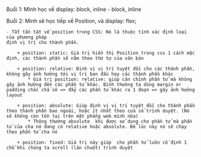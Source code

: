 Buổi 1: Mình học về display: block, inline - block, inline

Buổi 2: Mình sẽ học tiếp về Position, và display: flex;

    - Tất tần tật về position trong CSS: Nó là thuộc tính xác định loại của phương pháp
    định vị trí cho thành phần.
    
        + position: static: Giá trị hiển thị Position trong css 1 cách mặc định, các thành phần sẽ nằm theo thứ tự của văn bản

        + position: relative: Định vị vị trí tuyệt đối cho các thành phần, không gây ảnh hưởng tới vị trí ban đầu hay các thành phần khác 
            * Giá trị position: relative: giúp căn chỉnh phần tử mà không gây ảnh hưởng đến các phần tử khác. Bình thường ta dùng margin or padding chắc chắ sẽ => đẩy các phần tử khác ra 1 đoạn => gây ảnh hưởng layout

        + position: absolute: Giúp định vị vị trí tuyệt đối cho thành phần theo thành phần bao ngoài, hoặc ít nhất theo cửa sổ trình duyệt. (Nó sẽ không còn tồn tại trên mặt phẳng web mình nữa)
            * Thông thường absolute  khi được sử dụng cho phần tử mà phần tử của cha nó đang có relative hoặc absolute. Để lúc này nó sẽ chạy theo phần tử cha nó

        + position: fixed: Giá trị này giúp  cho phần tử luôn cố định 1 chỗ khi chúng ta scroll (lăn chuột) trình duyệt